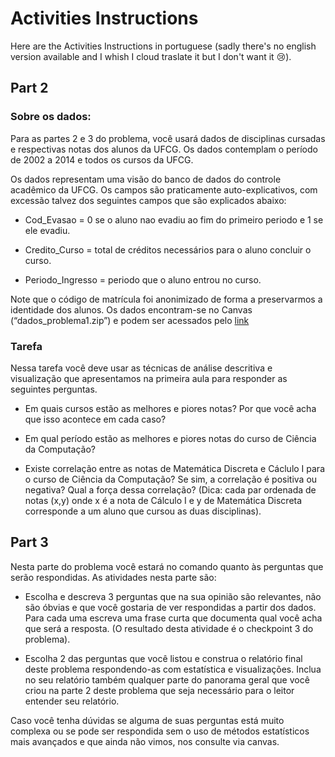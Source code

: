 # Activities Instructions

Here are the Activities Instructions in portuguese (sadly there's 
no english version available and I whish I cloud traslate it but
I don't want it :cry:).

## Part 2

### Sobre os dados:
Para as partes 2 e 3 do problema, você usará dados de disciplinas cursadas e 
respectivas notas dos alunos da UFCG. Os dados contemplam o período de 2002 a 
2014 e todos os cursos da UFCG.

Os dados representam uma visão do banco de dados do controle acadêmico da UFCG. 
Os campos são praticamente auto-explicativos, com excessão talvez dos seguintes
campos que são explicados abaixo:

* Cod_Evasao = 0 se o aluno nao evadiu ao fim do primeiro periodo e 1 se ele evadiu.

* Credito_Curso = total de créditos necessários para o aluno concluir o curso.

* Periodo_Ingresso = periodo que o aluno entrou no curso.

Note que o código de matrícula foi anonimizado de forma a preservarmos a identidade
dos alunos. Os dados encontram-se no Canvas (“dados_problema1.zip”) e podem ser 
acessados pelo [link](https://www.dropbox.com/s/csxxr4kznu1qtt8/alunosUFCGAnon.csv?dl=0) 

### Tarefa

Nessa tarefa você deve usar as técnicas de análise descritiva e visualização que 
apresentamos na primeira aula para responder as seguintes perguntas.

* Em quais cursos estão as melhores e piores notas?
Por que você acha que isso acontece em cada caso?

* Em qual período estão as melhores e piores notas do curso de Ciência da Computação?

* Existe correlação entre as notas de Matemática Discreta e Cáclulo I para o curso 
de Ciência da Computação? Se sim, a correlação é positiva ou negativa? Qual a força 
dessa correlação? (Dica: cada par ordenada de notas (x,y) onde x é a nota de 
Cálculo I e y de Matemática Discreta corresponde a um aluno que cursou as duas 
disciplinas).

## Part 3

Nesta parte do problema você estará no comando quanto às perguntas que serão respondidas. 
As atividades nesta parte são:

* Escolha e descreva 3 perguntas que na sua opinião são relevantes, não são óbvias e que
você gostaria de ver respondidas a partir dos dados. Para cada uma escreva uma frase 
curta que documenta qual você acha que será a resposta. 
(O resultado desta atividade é o checkpoint 3 do problema). 

* Escolha 2 das perguntas que você listou e construa o relatório final deste problema 
respondendo-as com estatística e visualizações. Inclua no seu relatório também qualquer 
parte do panorama geral que você criou na parte 2 deste problema que seja necessário 
para o leitor entender seu relatório.

Caso você tenha dúvidas se alguma de suas perguntas está muito complexa ou se pode 
ser respondida sem o uso de métodos estatísticos mais avançados e que ainda não vimos,
nos consulte via canvas.
